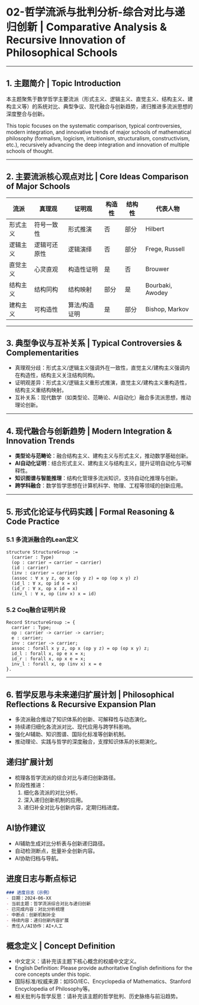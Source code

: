 # 02-哲学流派与批判分析-综合对比与递归创新 | Comparative Analysis & Recursive Innovation of Philosophical Schools

---

## 1. 主题简介 | Topic Introduction

本主题聚焦于数学哲学主要流派（形式主义、逻辑主义、直觉主义、结构主义、建构主义等）的系统对比、典型争议、现代融合与创新趋势，递归推进多流派思想的深度整合与创新。

This topic focuses on the systematic comparison, typical controversies, modern integration, and innovative trends of major schools of mathematical philosophy (formalism, logicism, intuitionism, structuralism, constructivism, etc.), recursively advancing the deep integration and innovation of multiple schools of thought.

---

## 2. 主要流派核心观点对比 | Core Ideas Comparison of Major Schools

| 流派         | 真理观         | 证明观         | 构造性 | 结构性 | 代表人物         |
|--------------|----------------|----------------|--------|--------|------------------|
| 形式主义     | 符号一致性     | 形式推演       | 否     | 部分   | Hilbert          |
| 逻辑主义     | 逻辑可还原性   | 逻辑演绎       | 否     | 部分   | Frege, Russell   |
| 直觉主义     | 心灵直观       | 构造性证明     | 是     | 否     | Brouwer          |
| 结构主义     | 结构同构       | 结构映射       | 部分   | 是     | Bourbaki, Awodey |
| 建构主义     | 可构造性       | 算法/构造证明  | 是     | 部分   | Bishop, Markov   |

---

## 3. 典型争议与互补关系 | Typical Controversies & Complementarities

- 真理观分歧：形式主义/逻辑主义强调外在一致性，直觉主义/建构主义强调内在构造性，结构主义关注结构同构。
- 证明观差异：形式主义/逻辑主义重形式推演，直觉主义/建构主义重构造性，结构主义重结构映射。
- 互补关系：现代数学（如类型论、范畴论、AI自动化）融合多流派思想，推动理论创新。

---

## 4. 现代融合与创新趋势 | Modern Integration & Innovation Trends

- **类型论与范畴论**：融合结构主义、建构主义与形式主义，推动数学基础创新。
- **AI自动化证明**：结合形式主义、建构主义与结构主义，提升证明自动化与可解释性。
- **知识图谱与智能推理**：结构化管理多流派知识，支持自动化推理与创新。
- **跨学科融合**：数学哲学思想在计算机科学、物理、工程等领域的创新应用。

---

## 5. 形式化论证与代码实践 | Formal Reasoning & Code Practice

### 5.1 多流派融合的Lean定义

```lean
structure StructureGroup :=
  (carrier : Type)
  (op : carrier → carrier → carrier)
  (id : carrier)
  (inv : carrier → carrier)
  (assoc : ∀ x y z, op x (op y z) = op (op x y) z)
  (id_l : ∀ x, op id x = x)
  (id_r : ∀ x, op x id = x)
  (inv_l : ∀ x, op (inv x) x = id)
```

### 5.2 Coq融合证明片段

```coq
Record StructureGroup := {
  carrier : Type;
  op : carrier -> carrier -> carrier;
  e : carrier;
  inv : carrier -> carrier;
  assoc : forall x y z, op x (op y z) = op (op x y) z;
  id_l : forall x, op e x = x;
  id_r : forall x, op x e = x;
  inv_l : forall x, op (inv x) x = e
}.
```

---

## 6. 哲学反思与未来递归扩展计划 | Philosophical Reflections & Recursive Expansion Plan

- 多流派融合推动了知识体系的创新、可解释性与动态演化。
- 持续递归细化各流派对比、现代应用与跨学科影响。
- 强化AI辅助、知识图谱、国际化标准等创新机制。
- 推动理论、实践与哲学的深度融合，支撑知识体系的长期演化。

## 递归扩展计划

- 梳理各哲学流派的综合对比与递归创新路径。
- 阶段性推进：
  1. 细化各流派的对比分析。
  2. 深入递归创新机制的应用。
  3. 递归补全对比与创新内容，定期归档进度。

## AI协作建议

- AI辅助生成对比分析表与创新递归路径。
- 自动检测断点，批量补全创新内容。
- AI协助归档与导航。

## 进度日志与断点标记

```markdown
### 进度日志（示例）
- 日期：2024-06-XX
- 当前主题：哲学流派综合对比与递归创新
- 已完成内容：对比分析梳理
- 中断点：创新机制补全
- 待续内容：递归创新内容扩展
- 责任人/AI协作：AI+人工
```
<!-- 中断点：对比/创新机制/递归创新扩展 -->

## 概念定义 | Concept Definition
- 中文定义：请补充该主题下核心概念的权威中文定义。
- English Definition: Please provide authoritative English definitions for the core concepts under this topic.
- 国际标准/权威来源：如ISO/IEC、Encyclopedia of Mathematics、Stanford Encyclopedia of Philosophy等。
- 相关批判与哲学反思：请补充该主题的哲学批判、历史脉络与前沿趋势。
